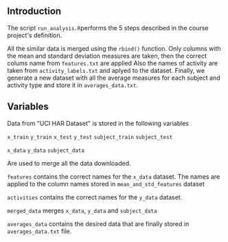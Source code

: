 ## Introduction

The script `run_analysis.R`performs the 5 steps described in the course project's definition.

All the similar data is merged using the `rbind()` function.
Only columns with the mean and standard deviation measures are taken, then the correct colums name from `features.txt` are applied
Also the names of activity are taken from `activity_labels.txt` and aplyed to the dataset.
Finally, we generate a new dataset with all the average measures for each subject and activity type and store it in `averages_data.txt`.

## Variables

Data from "UCI HAR Dataset" is stored in the following variables

`x_train`
`y_train`
`x_test`
`y_test`
`subject_train`
`subject_test` 

`x_data`
`y_data`
`subject_data`

Are used to merge all the data downloaded.

`features`
contains the correct names for the `x_data` dataset. The names are applied to the column names stored in `mean_and_std_features` dataset

`activities`
contains the correct names for the `y_data` dataset.
 
`merged_data` 
merges `x_data`, `y_data` and `subject_data` 

`averages_data`
contains the desired data that are finally stored in `averages_data.txt` file. 